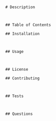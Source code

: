 # 

    # Description
    
    
    
    ## Table of Contents
    
    ## Installation
    
    
    
    ## Usage
    
    
    
    ## License
    
    ## Contributing
    
    
    
    ## Tests
    
    
    
    ## Questions
    
    
    
